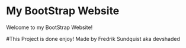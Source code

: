 # My BootStrap Website
Welcome to my BootStrap Website! 

#This Project is done enjoy!
Made by Fredrik Sundquist aka devshaded